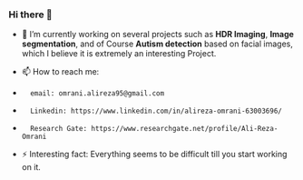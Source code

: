 ### Hi there 👋

- 🔭 I’m currently working on several projects such as **HDR Imaging**, **Image segmentation**, and of Course **Autism detection** based on facial images, which I believe it is extremely an interesting Project.

- 📫 How to reach me: 
-       email: omrani.alireza95@gmail.com
-       Linkedin: https://www.linkedin.com/in/alireza-omrani-63003696/
-       Research Gate: https://www.researchgate.net/profile/Ali-Reza-Omrani

- ⚡ Interesting fact: Everything seems to be difficult till you start working on it.

<!--
**AlirezaOmrani95/AlirezaOmrani95** is a ✨ _special_ ✨ repository because its `README.md` (this file) appears on your GitHub profile.

Here are some ideas to get you started:
- 🌱 I’m currently learning ...
- 🤔 I’m looking for help with ...
- 😄 Pronouns: ...
- 👯 I’m looking to collaborate on ...
- 💬 Ask me about ...
-->

